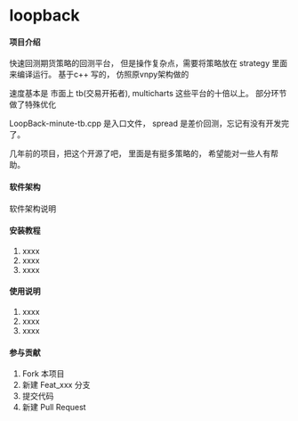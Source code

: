 # loopback

#### 项目介绍

快速回测期货策略的回测平台， 但是操作复杂点，需要将策略放在 strategy 里面来编译运行。
基于c++ 写的， 仿照原vnpy架构做的

速度基本是  市面上  tb(交易开拓者), multicharts 这些平台的十倍以上。   部分环节做了特殊优化

LoopBack-minute-tb.cpp 是入口文件，  spread 是差价回测，忘记有没有开发完了。

几年前的项目，把这个开源了吧， 里面是有挺多策略的， 希望能对一些人有帮助。 

#### 软件架构
软件架构说明


#### 安装教程

1. xxxx
2. xxxx
3. xxxx

#### 使用说明

1. xxxx
2. xxxx
3. xxxx

#### 参与贡献

1. Fork 本项目
2. 新建 Feat_xxx 分支
3. 提交代码
4. 新建 Pull Request
